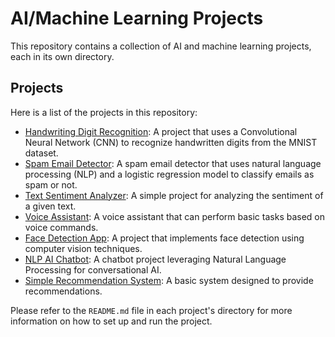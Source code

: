 # AI/Machine Learning Projects

This repository contains a collection of AI and machine learning projects, each in its own directory.

## Projects

Here is a list of the projects in this repository:

-   [Handwriting Digit Recognition](./handwriting_digit_recognition/): A project that uses a Convolutional Neural Network (CNN) to recognize handwritten digits from the MNIST dataset.
-   [Spam Email Detector](./spam_email_detector/): A spam email detector that uses natural language processing (NLP) and a logistic regression model to classify emails as spam or not.
-   [Text Sentiment Analyzer](./text_sentiment_analyzer/): A simple project for analyzing the sentiment of a given text.
-   [Voice Assistant](./voice_assistant/): A voice assistant that can perform basic tasks based on voice commands.
-   [Face Detection App](./face_detection_app/): A project that implements face detection using computer vision techniques.
-   [NLP AI Chatbot](./nlp_ai_chatbot/): A chatbot project leveraging Natural Language Processing for conversational AI.
-   [Simple Recommendation System](./simple_recommendation_system/): A basic system designed to provide recommendations.

Please refer to the `README.md` file in each project's directory for more information on how to set up and run the project.
